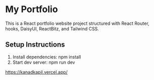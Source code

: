﻿# My Portfolio

This is a React portfolio website project structured with React Router, hooks, DaisyUI, ReactBitz, and Tailwind CSS.

## Setup Instructions

1. Install dependencies: npm install
2. Start dev server: npm run dev

https://kanadkapil.vercel.app/
